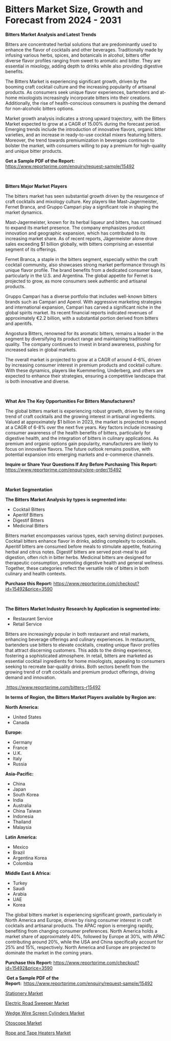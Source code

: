 <p><h1>Bitters Market Size, Growth and Forecast from 2024 - 2031</h1></p><p><strong>Bitters Market Analysis and Latest Trends</strong></p>
<p><p>Bitters are concentrated herbal solutions that are predominantly used to enhance the flavor of cocktails and other beverages. Traditionally made by infusing various herbs, spices, and botanicals in alcohol, bitters offer diverse flavor profiles ranging from sweet to aromatic and bitter. They are essential in mixology, adding depth to drinks while also providing digestive benefits.</p><p>The Bitters Market is experiencing significant growth, driven by the booming craft cocktail culture and the increasing popularity of artisanal products. As consumers seek unique flavor experiences, bartenders and at-home mixologists increasingly incorporate bitters into their creations. Additionally, the rise of health-conscious consumers is pushing the demand for non-alcoholic bitters options.</p><p>Market growth analysis indicates a strong upward trajectory, with the Bitters Market expected to grow at a CAGR of 15.00% during the forecast period. Emerging trends include the introduction of innovative flavors, organic bitter varieties, and an increase in ready-to-use cocktail mixers featuring bitters. Moreover, the trend towards premiumization in beverages continues to bolster the market, with consumers willing to pay a premium for high-quality and unique bitter products.</p></p>
<p><strong>Get a Sample PDF of the Report:&nbsp;</strong> <a href="https://www.reportprime.com/enquiry/request-sample/15492?utm_campaign=37&utm_medium=2&utm_source=Github&utm_content=ia&utm_term=29112024&utm_id=bitters">https://www.reportprime.com/enquiry/request-sample/15492</a></p>
<p>&nbsp;</p>
<p><strong>Bitters Major Market Players</strong></p>
<p><p>The bitters market has seen substantial growth driven by the resurgence of craft cocktails and mixology culture. Key players like Mast-Jagermeister, Fernet Branca, and Gruppo Campari play a significant role in shaping the market dynamics.</p><p>Mast-Jagermeister, known for its herbal liqueur and bitters, has continued to expand its market presence. The company emphasizes product innovation and geographic expansion, which has contributed to its increasing market share. As of recent reports, Jägermeister alone drove sales exceeding $1 billion globally, with bitters comprising an essential segment of its offerings.</p><p>Fernet Branca, a staple in the bitters segment, especially within the craft cocktail community, also showcases strong market performance through its unique flavor profile. The brand benefits from a dedicated consumer base, particularly in the U.S. and Argentina. The global appetite for Fernet is projected to grow, as more consumers seek authentic and artisanal products.</p><p>Gruppo Campari has a diverse portfolio that includes well-known bitters brands such as Campari and Aperol. With aggressive marketing strategies and international expansion, Campari has carved a significant niche in the global spirits market. Its recent financial reports indicated revenues of approximately €2.2 billion, with a substantial portion derived from bitters and aperitifs.</p><p>Angostura Bitters, renowned for its aromatic bitters, remains a leader in the segment by diversifying its product range and maintaining traditional quality. The company continues to invest in brand awareness, pushing for increased sales in global markets.</p><p>The overall market is projected to grow at a CAGR of around 4-6%, driven by increasing consumer interest in premium products and cocktail culture. With these dynamics, players like Kuemmerling, Underberg, and others are expected to enhance their strategies, ensuring a competitive landscape that is both innovative and diverse.</p></p>
<p>&nbsp;</p>
<p><strong>What Are The Key Opportunities For Bitters Manufacturers?</strong></p>
<p><p>The global bitters market is experiencing robust growth, driven by the rising trend of craft cocktails and the growing interest in artisanal ingredients. Valued at approximately $1 billion in 2023, the market is projected to expand at a CAGR of 6-8% over the next five years. Key factors include increasing consumer awareness of the health benefits of bitters, particularly for digestive health, and the integration of bitters in culinary applications. As premium and organic options gain popularity, manufacturers are likely to focus on innovative flavors. The future outlook remains positive, with potential expansion into emerging markets and e-commerce channels.</p></p>
<p><strong>Inquire or Share Your Questions If Any Before Purchasing This Report:</strong> <a href="https://www.reportprime.com/enquiry/pre-order/15492?utm_campaign=37&utm_medium=2&utm_source=Github&utm_content=ia&utm_term=29112024&utm_id=bitters">https://www.reportprime.com/enquiry/pre-order/15492</a></p>
<p>&nbsp;</p>
<p><strong>Market Segmentation</strong></p>
<p><strong>The Bitters Market Analysis by types is segmented into:</strong></p>
<p><ul><li>Cocktail Bitters</li><li>Aperitif Bitters</li><li>Digestif Bitters</li><li>Medicinal Bitters</li></ul></p>
<p><p>Bitters market encompasses various types, each serving distinct purposes. Cocktail bitters enhance flavor in drinks, adding complexity to cocktails. Aperitif bitters are consumed before meals to stimulate appetite, featuring herbal and citrus notes. Digestif bitters are served post-meal to aid digestion, often rich in bitter herbs. Medicinal bitters are designed for therapeutic consumption, promoting digestive health and general wellness. Together, these categories reflect the versatile role of bitters in both culinary and health contexts.</p></p>
<p><strong>Purchase this Report:&nbsp;</strong><a href="https://www.reportprime.com/checkout?id=15492&price=3590&utm_campaign=37&utm_medium=2&utm_source=Github&utm_content=ia&utm_term=29112024&utm_id=bitters">https://www.reportprime.com/checkout?id=15492&price=3590</a></p>
<p>&nbsp;</p>
<p><strong>The Bitters Market Industry Research by Application is segmented into:</strong></p>
<p><ul><li>Restaurant Service</li><li>Retail Service</li></ul></p>
<p><p>Bitters are increasingly popular in both restaurant and retail markets, enhancing beverage offerings and culinary experiences. In restaurants, bartenders use bitters to elevate cocktails, creating unique flavor profiles that attract discerning customers. This adds to the dining experience, fostering a sophisticated atmosphere. In retail, bitters are marketed as essential cocktail ingredients for home mixologists, appealing to consumers seeking to recreate bar-quality drinks. Both sectors benefit from the growing trend of craft cocktails and premium product offerings, driving demand and innovation.</p></p>
<p><a href="https://www.reportprime.com/bitters-r15492?utm_campaign=37&utm_medium=2&utm_source=Github&utm_content=ia&utm_term=29112024&utm_id=bitters">&nbsp;https://www.reportprime.com/bitters-r15492</a></p>
<p><strong>In terms of Region, the Bitters Market Players available by Region are:</strong></p>
<p>
    <p> <strong> North America: </strong>
        <ul>
            <li>United States</li>
            <li>Canada</li>
        </ul>
        </p> 
    <p> <strong> Europe: </strong>
        <ul>
            <li>Germany</li>
            <li>France</li>
            <li>U.K.</li>
            <li>Italy</li>
            <li>Russia</li>
        </ul>
        </p> 
    <p> <strong> Asia-Pacific: </strong>
        <ul>
            <li>China</li>
            <li>Japan</li>
            <li>South Korea</li>
            <li>India</li>
            <li>Australia</li>
            <li>China Taiwan</li>
            <li>Indonesia</li>
            <li>Thailand</li>
            <li>Malaysia</li>
        </ul>
        </p> 
    <p> <strong> Latin America: </strong>
        <ul>
            <li>Mexico</li>
            <li>Brazil</li>
            <li>Argentina Korea</li>
            <li>Colombia</li>
        </ul>
        </p> 
    <p> <strong> Middle East & Africa: </strong>
        <ul>
            <li>Turkey</li>
            <li>Saudi</li>
            <li>Arabia</li>
            <li>UAE</li>
            <li>Korea</li>
        </ul>
    </p>
    </p>
<p><p>The global bitters market is experiencing significant growth, particularly in North America and Europe, driven by rising consumer interest in craft cocktails and artisanal products. The APAC region is emerging rapidly, benefiting from changing consumer preferences. North America holds a market share of approximately 40%, followed by Europe at 30%, with APAC contributing around 20%, while the USA and China specifically account for 25% and 15%, respectively. North America and Europe are projected to dominate the market in the coming years.</p></p>
<p><strong>Purchase this Report: </strong><a href="https://www.reportprime.com/checkout?id=15492&price=3590&utm_campaign=37&utm_medium=2&utm_source=Github&utm_content=ia&utm_term=29112024&utm_id=bitters">https://www.reportprime.com/checkout?id=15492&price=3590</a></p>
<p>&nbsp;<strong>Get a Sample PDF of the Report:&nbsp;&nbsp;</strong><a href="https://www.reportprime.com/enquiry/request-sample/15492?utm_campaign=37&utm_medium=2&utm_source=Github&utm_content=ia&utm_term=29112024&utm_id=bitters">https://www.reportprime.com/enquiry/request-sample/15492</a></p>
<p><strong></strong></p>
<p><p><a href="https://github.com/DianaWilson796/Market-Research-Report-List-1/blob/main/stationery-market.md?utm_campaign=37&utm_medium=2&utm_source=Github&utm_content=ia&utm_term=29112024&utm_id=bitters">Stationery Market</a></p><p><a href="https://www.linkedin.com/pulse/future-ready-strategic-insights-global-electric-road-sweeper-4ijte?utm_campaign=37&utm_medium=2&utm_source=Github&utm_content=ia&utm_term=29112024&utm_id=bitters">Electric Road Sweeper Market</a></p><p><a href="https://www.linkedin.com/pulse/wedge-wire-screen-cylinders-market-growth-outlook-from-qebwe?utm_campaign=37&utm_medium=2&utm_source=Github&utm_content=ia&utm_term=29112024&utm_id=bitters">Wedge Wire Screen Cylinders Market</a></p><p><a href="https://github.com/joannesouthgate/Market-Research-Report-List-5/blob/main/otoscope-market.md?utm_campaign=37&utm_medium=2&utm_source=Github&utm_content=ia&utm_term=29112024&utm_id=bitters">Otoscope Market</a></p><p><a href="https://issuu.com/reportprime-2/docs/rope-and-tape-heaters-market-size-2030.pptx?utm_campaign=37&utm_medium=2&utm_source=Github&utm_content=ia&utm_term=29112024&utm_id=bitters">Rope and Tape Heaters Market</a></p></p>